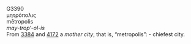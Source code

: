 <body>
  <p>G3390<br>  μητρόπολις  <br> mētropolis  <br><i>may-trop‘-ol-is </i><br>From <a href="g3384.htm">3384</a> and <a href="g4172.htm">4172</a>  a <i>mother</i> <i>city</i>, that is, “metropolis”: - chiefest city.<br></p>
 </body>